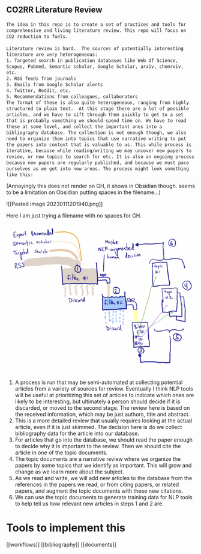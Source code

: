 CO2RR Literature Review
----------------------------------------
    
    The idea in this repo is to create a set of practices and tools for comprehensive and living literature review. This repo will focus on CO2 reduction to fuels. 
    
    Literature review is hard.  The sources of potentially interesting literature are very heterogeneous:
    1. Targeted search in publication databases like Web Of Science, Scopus, Pubmed, Semantic scholar, Google Scholar, arxiv, chemrxiv, etc.
    2. RSS feeds from journals
    3. Emails from Google Scholar alerts
    4. Twitter, Reddit, etc.
    5. Recommendations from colleagues, collaborators
    The format of these is also quite heterogeneous, ranging from highly structured to plain text.  At this stage there are a lot of possible articles, and we have to sift through them quickly to get to a set that is probably something we should spend time on. We have to read these at some level, and collect the important ones into a bibliography database. The collection is not enough though, we also need to organize them into topics that use narrative writing to put the papers into context that is valuable to us. This while process is iterative, because while reading/writing we may uncover new papers to review, or new topics to search for etc. It is also an ongoing process because new papers are regularly published, and because we must pace ourselves as we get into new areas. The process might look something like this:
    
  (Annoyingly this does not render on GH, it shows in Obsidian though. seems to be a limitation on Obsidian putting spaces in the filename...)
    
  ![[Pasted image 20230111201940.png]]
  

Here I am just trying a filename with no spaces for GH.

![plt](media/Pasted%20image%2020230111201940.png)

1. A process is run that may be semi-automated at collecting potential articles from a variety of sources for review. Eventually I think NLP tools will be useful at prioritizing this set of articles to indicate which ones are likely to be interesting, but ultimately a person should decide if it is discarded, or moved to the second stage. The review here is based on the received information, which may be just authors, title and abstract.
  2. This is a more detailed review that usually requires looking at the actual article, even if it is just skimmed. The decision here is do we collect bibliography data for the article into our database. 
  3. For articles that go into the database, we should read the paper enough to decide why it is important to the review. Then we should cite the article in one of the topic documents.
  4. The topic documents are a narrative review where we organize the papers by some topics that we identify as important. This will grow and change as we learn more about the subject. 
  5. As we read and write, we will add new articles to the database from the references in the papers we read, or from citing papers, or related papers, and augment the topic documents with these new citations.
  6. We can use the topic documents to generate training data for NLP tools to help tell us how relevant new articles in steps 1 and 2 are.
# Tools to implement this

[[workflows]]
[[bibliography]]
[[documents]]
